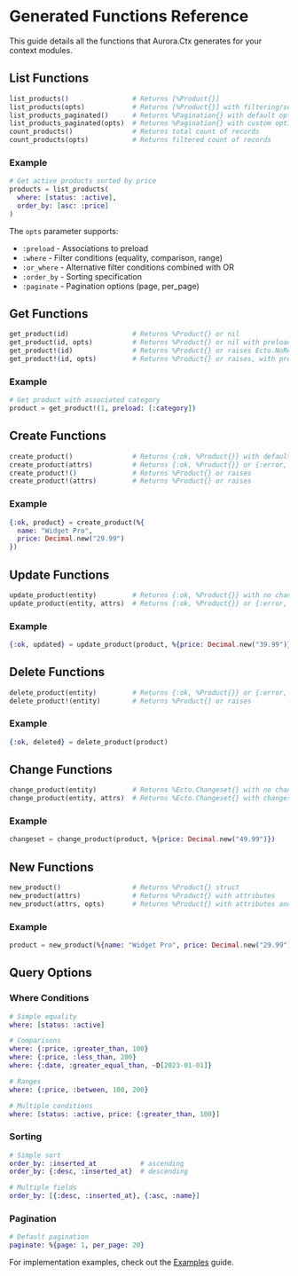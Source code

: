 # Generated Functions Reference

This guide details all the functions that Aurora.Ctx generates for your context modules.

## List Functions

```elixir
list_products()                # Returns [%Product{}]
list_products(opts)            # Returns [%Product{}] with filtering/sorting
list_products_paginated()      # Returns %Pagination{} with default options
list_products_paginated(opts)  # Returns %Pagination{} with custom options
count_products()               # Returns total count of records
count_products(opts)           # Returns filtered count of records
```

### Example
```elixir
# Get active products sorted by price
products = list_products(
  where: [status: :active],
  order_by: [asc: :price]
)
```

The `opts` parameter supports:
- `:preload` - Associations to preload
- `:where` - Filter conditions (equality, comparison, range)
- `:or_where` - Alternative filter conditions combined with OR
- `:order_by` - Sorting specification
- `:paginate` - Pagination options (page, per_page)

## Get Functions

```elixir
get_product(id)                # Returns %Product{} or nil
get_product(id, opts)          # Returns %Product{} or nil with preloads
get_product!(id)               # Returns %Product{} or raises Ecto.NoResultsError
get_product!(id, opts)         # Returns %Product{} or raises, with preloads
```

### Example
```elixir
# Get product with associated category
product = get_product!(1, preload: [:category])
```

## Create Functions

```elixir
create_product()               # Returns {:ok, %Product{}} with defaults
create_product(attrs)          # Returns {:ok, %Product{}} or {:error, changeset}
create_product!()              # Returns %Product{} or raises
create_product!(attrs)         # Returns %Product{} or raises
```

### Example
```elixir
{:ok, product} = create_product(%{
  name: "Widget Pro",
  price: Decimal.new("29.99")
})
```

## Update Functions

```elixir
update_product(entity)         # Returns {:ok, %Product{}} with no changes
update_product(entity, attrs)  # Returns {:ok, %Product{}} or {:error, changeset}
```

### Example
```elixir
{:ok, updated} = update_product(product, %{price: Decimal.new("39.99")})
```

## Delete Functions

```elixir
delete_product(entity)         # Returns {:ok, %Product{}} or {:error, changeset}
delete_product!(entity)        # Returns %Product{} or raises
```

### Example
```elixir
{:ok, deleted} = delete_product(product)
```

## Change Functions

```elixir
change_product(entity)         # Returns %Ecto.Changeset{} with no changes
change_product(entity, attrs)  # Returns %Ecto.Changeset{} with changes
```

### Example
```elixir
changeset = change_product(product, %{price: Decimal.new("49.99")})
```

## New Functions

```elixir
new_product()                  # Returns %Product{} struct
new_product(attrs)             # Returns %Product{} with attributes
new_product(attrs, opts)       # Returns %Product{} with attributes and preloads
```

### Example
```elixir
product = new_product(%{name: "Widget Pro", price: Decimal.new("29.99")})
```

## Query Options

### Where Conditions
```elixir
# Simple equality
where: [status: :active]

# Comparisons
where: {:price, :greater_than, 100}
where: {:price, :less_than, 200}
where: {:date, :greater_equal_than, ~D[2023-01-01]}

# Ranges
where: {:price, :between, 100, 200}

# Multiple conditions
where: [status: :active, price: {:greater_than, 100}]
```

### Sorting
```elixir
# Simple sort
order_by: :inserted_at           # ascending
order_by: {:desc, :inserted_at}  # descending

# Multiple fields
order_by: [{:desc, :inserted_at}, {:asc, :name}]
```

### Pagination
```elixir
# Default pagination
paginate: %{page: 1, per_page: 20}
```

For implementation examples, check out the [Examples](examples.html) guide.
